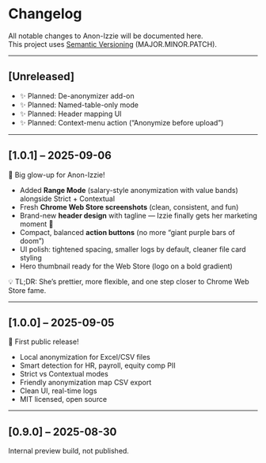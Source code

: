 # Changelog

All notable changes to Anon-Izzie will be documented here.  
This project uses [Semantic Versioning](https://semver.org/) (MAJOR.MINOR.PATCH).

---

## [Unreleased]
- ✨ Planned: De-anonymizer add-on
- ✨ Planned: Named-table-only mode
- ✨ Planned: Header mapping UI
- ✨ Planned: Context-menu action (“Anonymize before upload”)

---

## [1.0.1] – 2025-09-06
🚀 Big glow-up for Anon-Izzie!  

- Added **Range Mode** (salary-style anonymization with value bands) alongside Strict + Contextual  
- Fresh **Chrome Web Store screenshots** (clean, consistent, and fun)  
- Brand-new **header design** with tagline — Izzie finally gets her marketing moment 🎤  
- Compact, balanced **action buttons** (no more “giant purple bars of doom”)  
- UI polish: tightened spacing, smaller logs by default, cleaner file card styling  
- Hero thumbnail ready for the Web Store (logo on a bold gradient)  

💡 TL;DR: She’s prettier, more flexible, and one step closer to Chrome Web Store fame.
 
---

## [1.0.0] – 2025-09-05
🎉 First public release!  

- Local anonymization for Excel/CSV files  
- Smart detection for HR, payroll, equity comp PII  
- Strict vs Contextual modes  
- Friendly anonymization map CSV export  
- Clean UI, real-time logs  
- MIT licensed, open source  

---

## [0.9.0] – 2025-08-30
Internal preview build, not published.  
